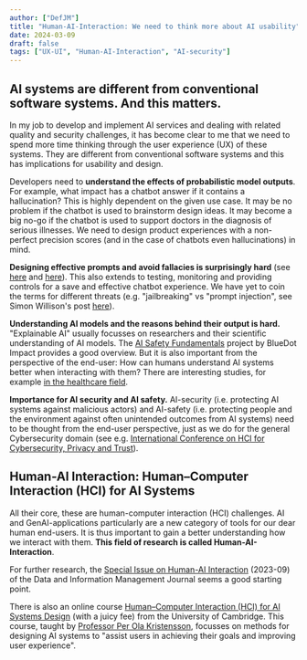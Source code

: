 ```yaml
---
author: ["DefJM"]
title: "Human-AI-Interaction: We need to think more about AI usability"
date: 2024-03-09
draft: false 
tags: ["UX-UI", "Human-AI-Interaction", "AI-security"]
---
```



## AI systems are different from conventional software systems. And this matters.

In my job to develop and implement AI services and dealing with related quality and security challenges, it has become clear to me that we need to spend more time thinking through the user experience (UX) of these systems. They are different from conventional software systems and this has implications for usability and design. 

Developers need to **understand the effects of probabilistic model outputs**. For example, what impact has a chatbot answer if it contains a hallucination? This is highly dependent on the given use case. It may be no problem if the chatbot is used to brainstorm design ideas. It may become a big no-go if the chatbot is used to support doctors in the diagnosis of serious illnesses. We need to design product experiences with a non-perfect precision scores (and in the case of chatbots even hallucinations) in mind.

**Designing effective prompts and avoid fallacies is surprisingly hard** (see [here](https://dl.acm.org/doi/10.1145/3544548.3581388) and [here](https://people.eecs.berkeley.edu/~bjoern/papers/zamfirescu-aicats-dis2023.pdf)). This also extends to testing, monitoring and providing controls for a save and effective chatbot experience. We have yet to coin the terms for different threats (e.g. "jailbreaking" vs "prompt injection", see Simon Willison's post [here](https://simonwillison.net/2024/Mar/5/prompt-injection-jailbreaking/)).

**Understanding AI models and the reasons behind their output is hard.** "Explainable AI" usually focusses on researchers and their scientific understanding of AI models. The [AI Safety Fundamentals](https://course.aisafetyfundamentals.com/alignment?session=5) project by BlueDot Impact provides a good overview. But it is also important from the perspective of the end-user: How can humans understand AI systems better when interacting with them? There are interesting studies, for example [in the healthcare field](https://ieeexplore.ieee.org/document/9614151). 

**Importance for AI security and AI safety.** AI-security (i.e. protecting AI systems against malicious actors) and AI-safety (i.e. protecting people and the environment against often unintended outcomes from AI systems) need to be thought from the end-user perspective, just as we do for the general Cybersecurity domain (see e.g. [International Conference on HCI for Cybersecurity, Privacy and Trust](https://2023.hci.international/hci-cpt)).


## Human-AI Interaction: Human–Computer Interaction (HCI) for AI Systems
All their core, these are human-computer interaction (HCI) challenges. AI and GenAI-applications particularly are a new category of tools for our dear human end-users. It is thus important to gain a better understanding how we interact with them. **This field of research is called Human-AI-Interaction**.

For further research, the [Special Issue on Human-AI Interaction](https://www.sciencedirect.com/journal/data-and-information-management/vol/7/issue/3) (2023-09) of the Data and Information Management Journal seems a good starting point.  

There is also an online course [Human–Computer Interaction (HCI) for AI Systems Design](https://advanceonline.cam.ac.uk/courses/human-computer-interaction-hci-for-ai-systems-design?utm_medium=cpc&utm_source=google&utm_campaign=DSA_UK) (with a juicy fee) from the University of Cambridge. This course, taught by [Professor Per Ola Kristensson](https://advanceonline.cam.ac.uk/course-lead/per-ola-kristensson), focusses on methods for designing AI systems to "assist users in achieving their goals and improving user experience". 
